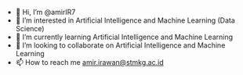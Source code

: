- 👋 Hi, I’m @amirIR7
- 👀 I’m interested in Artificial Intelligence and Machine Learning (Data Science)
- 🌱 I’m currently learning Artificial Intelligence and Machine Learning
- 💞️ I’m looking to collaborate on Artificial Intelligence and Machine Learning
- 📫 How to reach me amir.irawan@stmkg.ac.id

<!---
amirIR7/amirIR7 is a ✨ special ✨ repository because its `README.md` (this file) appears on your GitHub profile.
You can click the Preview link to take a look at your changes.
--->

